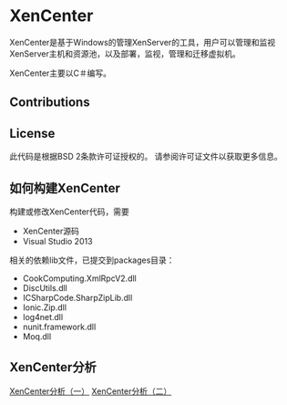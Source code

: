XenCenter
=========

XenCenter是基于Windows的管理XenServer的工具，用户可以管理和监视XenServer主机和资源池，以及部署，监视，管理和迁移虚拟机。

XenCenter主要以C＃编写。
   
Contributions
-------------



License
-------

此代码是根据BSD 2条款许可证授权的。 请参阅许可证文件以获取更多信息。

如何构建XenCenter
----------------------

构建或修改XenCenter代码，需要  
 *  XenCenter源码  
 *  Visual Studio 2013
 
相关的依赖lib文件，已提交到packages目录：
 *  CookComputing.XmlRpcV2.dll
 *  DiscUtils.dll
 *  ICSharpCode.SharpZipLib.dll
 *  Ionic.Zip.dll
 *  log4net.dll
 *  nunit.framework.dll
 *  Moq.dll

XenCenter分析
------------------
[XenCenter分析（一）](http://www.hl10502.com/2017/02/27/xencenter-1/)
[XenCenter分析（二）](http://www.hl10502.com/2017/02/27/xencenter-2/)